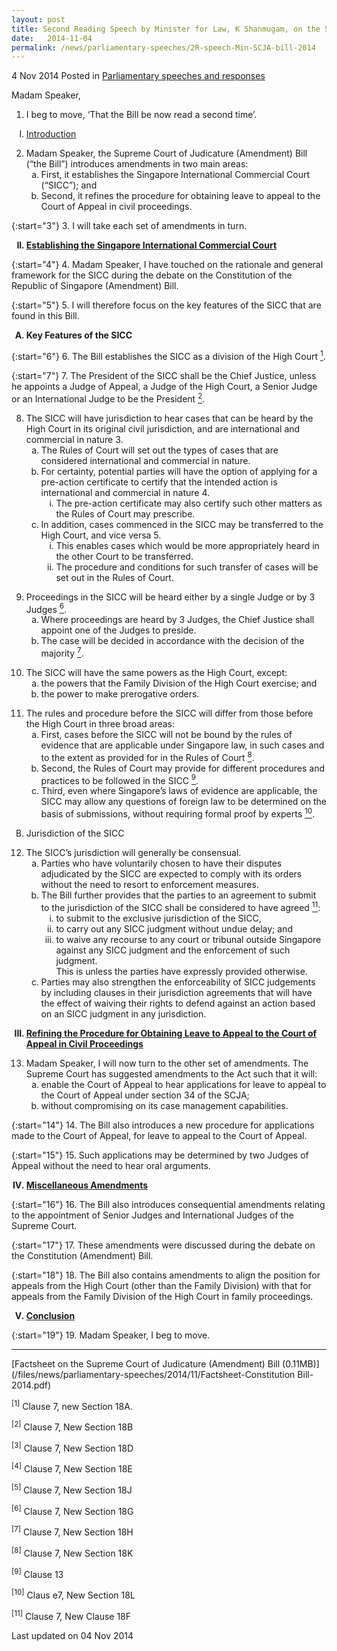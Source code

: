 ```yaml
---
layout: post
title: Second Reading Speech by Minister for Law, K Shanmugam, on the Supreme Court of Judicature (Amendment) Bill
date:   2014-11-04
permalink: /news/parliamentary-speeches/2R-speech-Min-SCJA-bill-2014
---
```


4 Nov 2014 Posted in [Parliamentary speeches and responses](/news/parliamentary-speeches)

Madam Speaker,

1. I beg to move, ‘That the Bill be now read a second time’.

<ol style="list-style-type: upper-roman">
<li><u>Introduction</u></li>
</ol>

<ol start="2">
<li>Madam Speaker, the Supreme Court of Judicature (Amendment) Bill (“the Bill”) introduces amendments in two main areas:
<ol style="list-style-type: lower-alpha">
<li> First, it establishes the Singapore International Commercial Court (“SICC”); and</li>
<li> Second, it refines the procedure for obtaining leave to appeal to the Court of Appeal in civil proceedings.
</li>
</ol>
</li>
</ol>

{:start="3"}
3. I will take each set of amendments in turn.

<ol start="2" style="list-style-type: upper-roman; font-weight:bold;">
<li><u>Establishing the Singapore International Commercial Court</u></li>
</ol>

{:start="4"}
4. Madam Speaker, I have touched on the rationale and general framework for the SICC during the debate on the Constitution of the Republic of Singapore (Amendment) Bill.


{:start="5"}
5. I will therefore focus on the key features of the SICC that are found in this Bill.

<ol style="list-style-type: upper-alpha; font-weight:bold;">
<li>Key Features of the SICC</li>
</ol>

{:start="6"}
6. The Bill establishes the SICC as a division of the High Court <a href="#court"><sup>1</sup></a>.


{:start="7"}
7. The President of the SICC shall be the Chief Justice, unless he appoints a Judge of Appeal, a Judge of the High Court, a Senior Judge or an International Judge to be the President <a href="#president"><sup>2</sup></a>.

<ol start="8">
<li>The SICC will have jurisdiction to hear cases that can be heard by the High Court in its original civil jurisdiction, and are international and commercial in nature 3.
<ol style="list-style-type: lower-alpha;">
<li>The Rules of Court will set out the types of cases that are considered international and commercial in nature.</li>
<li>For certainty, potential parties will have the option of applying for a pre-action certificate to certify that the intended action is international and commercial in nature 4.
<ol style="list-style-type: lower-roman;">
<li>The pre-action certificate may also certify such other matters as the Rules of Court may prescribe.</li>
</ol>
</li>
<li>In addition, cases commenced in the SICC may be transferred to the High Court, and vice versa 5.
<ol style="list-style-type: lower-roman;">
<li>This enables cases which would be more appropriately heard in the other Court to be transferred.</li>
<li>The procedure and conditions for such transfer of cases will be set out in the Rules of Court.</li>
</ol>
</li>
</ol>
</li>
</ol>


<ol start="9">
<li>Proceedings in the SICC will be heard either by a single Judge or by 3 Judges <a href="#judges"><sup>6</sup></a>.

<ol style="list-style-type: lower-alpha">
<li>Where proceedings are heard by 3 Judges, the Chief Justice shall appoint one of the Judges to preside.</li>
<li>The case will be decided in accordance with the decision of the majority <a href="#majority"><sup>7</sup></a>.</li>
</ol>
</li>
</ol>


<ol start="10">
<li>The SICC will have the same powers as the High Court, except:
<ol style="list-style-type: lower-alpha">
<li> the powers that the Family Division of the High Court exercise; and</li>  
<li>the power to make prerogative orders.</li>
</ol>
</li>  
</ol>


<ol start="11">
<li>The rules and procedure before the SICC will differ from those before the High Court in three broad areas:
<ol style="list-style-type: lower-alpha">  
<li>First, cases before the SICC will not be bound by the rules of evidence that are applicable under Singapore law, in such cases and to the extent as provided for in the Rules of Court <a href="#rules"><sup>8</sup></a>. </li>
<li>Second, the Rules of Court may provide for different procedures and practices to be followed in the SICC <a href="#SICC"><sup>9</sup></a>.</li>
<li>Third, even where Singapore’s laws of evidence are applicable, the SICC may allow any questions of foreign law to be determined on the basis of submissions, without requiring formal proof by experts <a href="#experts"><sup>10</sup></a>.</li>  
</ol>  
</li>  
</ol>

<ol start="2" style="list-style-type: upper-alpha; font-wieght:bold;">
<li>Jurisdiction of the SICC
</li>  
</ol>

<ol start="12">
<li> The SICC’s jurisdiction will generally be consensual.
<ol style="list-style-type: lower-alpha">
<li>  Parties who have voluntarily chosen to have their disputes adjudicated by the SICC are expected to comply with its orders without the need to resort to enforcement measures.</li>  
<li> The Bill further provides that the parties to an agreement to submit to the jurisdiction of the SICC shall be considered to have agreed <a href="#agreed"><sup>11</sup></a>:
<ol style="list-style-type: lower-roman">
<li>to submit to the exclusive jurisdiction of the SICC,</li>
<li> to carry out any SICC judgment without undue delay; and</li>
<li>to waive any recourse to any court or tribunal outside Singapore against any SICC judgment and the enforcement of such judgment.</li>  
<li style="list-style-type: none">This is unless the parties have expressly provided otherwise.</li>  

</ol>
  
</li>
<li> Parties may also strengthen the enforceability of SICC judgements by including clauses in their jurisdiction agreements that will have the effect of waiving their rights to defend against an action based on an SICC judgment in any jurisdiction.</li>
</ol> 
</li>
</ol>

<ol start="3" style="list-style-type: upper-roman; font-weight:bold;">
<li><u>Refining the Procedure for Obtaining Leave to Appeal to the Court of Appeal in Civil Proceedings</u></li>  
</ol>


<ol start="13">
<li> Madam Speaker, I will now turn to the other set of amendments. The Supreme Court has suggested amendments to the Act such that it will:
<ol style="list-style-type: lower-alpha">  
<li>enable the Court of Appeal to hear applications for leave to appeal to the Court of Appeal under section 34 of the SCJA;</li>
<li>without compromising on its case management capabilities.</li>
</ol>
</li>  
</ol>

{:start="14"}
14. The Bill also introduces a new procedure for applications made to the Court of Appeal, for leave to appeal to the Court of Appeal.


{:start="15"}
15. Such applications may be determined by two Judges of Appeal without the need to hear oral arguments.


<ol start="4" style="list-style-type: upper-roman; font-weight:bold;">
<li><u>Miscellaneous Amendments</u></li>  
</ol>

{:start="16"}
16. The Bill also introduces consequential amendments relating to the appointment of Senior Judges and International Judges of the Supreme Court.


{:start="17"}
17. These amendments were discussed during the debate on the Constitution (Amendment) Bill.


{:start="18"}
18. The Bill also contains amendments to align the position for appeals from the High Court (other than the Family Division) with that for appeals from the Family Division of the High Court in family proceedings.

<ol start="5" style="list-style-type: upper-roman; font-weight:bold;">
<li><u>  Conclusion</u></li> 
</ol>

{:start="19"}
19. Madam Speaker, I beg to move.

---

[Factsheet on the Supreme Court of Judicature (Amendment) Bill (0.11MB)](/files/news/parliamentary-speeches/2014/11/Factsheet-Constitution Bill-2014.pdf)


<p id="court"><sup>[1]</sup> Clause 7, new Section 18A.</p>
<p id="president"><sup>[2]</sup> Clause 7, New Section 18B</p>
<p id="nature"><sup>[3]</sup> Clause 7, New Section 18D</p>
<p id="commercial"><sup>[4]</sup> Clause 7, New Section 18E </p>
<p id="versa"><sup>[5]</sup> Clause 7, New Section 18J </p>
<p id="judges"><sup>[6]</sup> Clause 7, New Section 18G </p>
<p id="majority"><sup>[7]</sup> Clause 7, New Section 18H</p>
<p id="rules"><sup>[8]</sup> Clause 7, New Section 18K</p>
<p id="SICC"><sup>[9]</sup> Clause 13</p>
<p id="experts"><sup>[10]</sup> Claus e7, New Section 18L</p>
<p id="agreed"><sup>[11]</sup> Clause 7, New Clause 18F</p>






<p class="right-side-updated">Last updated on 04 Nov 2014</p> 
